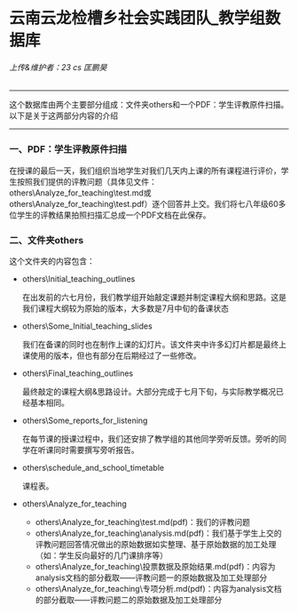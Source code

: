 # 云南云龙检槽乡社会实践团队_教学组数据库

###### 上传&维护者：23 cs 匡鹏昊

___

  这个数据库由两个主要部分组成：文件夹others和一个PDF：学生评教原件扫描。以下是关于这两部分内容的介绍
___

### 一、PDF：学生评教原件扫描
  
  在授课的最后一天，我们组织当地学生对我们几天内上课的所有课程进行评价，学生按照我们提供的评教问题（具体见文件：others\Analyze_for_teaching\test.md或others\Analyze_for_teaching\test.pdf）逐个回答并上交。我们将七八年级60多位学生的评教结果拍照扫描汇总成一个PDF文档在此保存。

### 二、文件夹others

  这个文件夹的内容包含：

  * others\Initial_teaching_outlines

     在出发前的六七月份，我们教学组开始敲定课题并制定课程大纲和思路。这是我们课程大纲较为原始的版本，大多数是7月中旬的备课状态

  * others\Some_Initial_teaching_slides
    
     我们在备课的同时也在制作上课的幻灯片。该文件夹中许多幻灯片都是最终上课使用的版本，但也有部分在后期经过了一些修改。

  * others\Final_teaching_outlines
    
     最终敲定的课程大纲&思路设计。大部分完成于七月下旬，与实际教学概况已经基本相同。

  * others\Some_reports_for_listening
    
     在每节课的授课过程中，我们还安排了教学组的其他同学旁听反馈。旁听的同学在听课同时需要撰写旁听报告。

  * others\schedule_and_school_timetable
    
     课程表。

  * others\Analyze_for_teaching
     * others\Analyze_for_teaching\test.md(pdf)：我们的评教问题
     * others\Analyze_for_teaching\analysis.md(pdf)：我们基于学生上交的评教问题回答情况做出的原始数据如实整理、基于原始数据的加工处理（如：学生反向最好的几门课排序等）
     * others\Analyze_for_teaching\投票数据及原始结果.md(pdf)：内容为analysis文档的部分截取——评教问题一的原始数据及加工处理部分
     * others\Analyze_for_teaching\专项分析.md(pdf)：内容为analysis文档的部分截取——评教问题二的原始数据及加工处理部分
